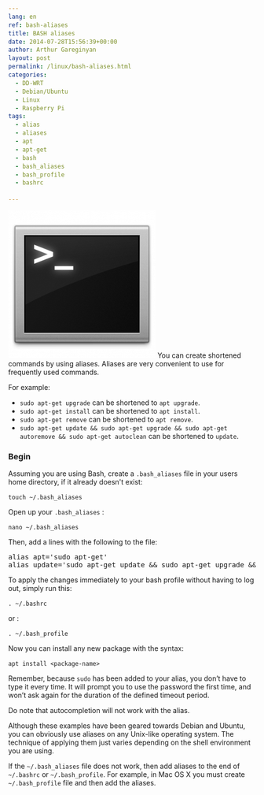 ```yaml
---
lang: en
ref: bash-aliases
title: BASH aliases
date: 2014-07-28T15:56:39+00:00
author: Arthur Gareginyan
layout: post
permalink: /linux/bash-aliases.html
categories:
  - DD-WRT
  - Debian/Ubuntu
  - Linux
  - Raspberry Pi
tags:
  - alias
  - aliases
  - apt
  - apt-get
  - bash
  - bash_aliases
  - bash_profile
  - bashrc

---
```


![thumb](/images/terminal-300x300.png)
You can create shortened commands by using aliases. Aliases are very convenient to use for frequently used commands.

For example:

* `sudo apt-get upgrade` can be shortened to `apt upgrade`.
* `sudo apt-get install` can be shortened to `apt install`.
* `sudo apt-get remove` can be shortened to `apt remove`.
* `sudo apt-get update && sudo apt-get upgrade && sudo apt-get autoremove && sudo apt-get autoclean` can be shortened to `update`.


### Begin

Assuming you are using Bash, create a `.bash_aliases` file in your users home directory, if it already doesn't exist:

```
touch ~/.bash_aliases
```

Open up your `.bash_aliases` :

```
nano ~/.bash_aliases
```

Then, add a lines with the following to the file:

<pre>
alias apt='sudo apt-get'
alias update='sudo apt-get update && sudo apt-get upgrade && sudo apt-get autoremove && sudo apt-get autoclean'
</pre>

To apply the changes immediately to your bash profile without having to log out, simply run this:

```
. ~/.bashrc
```

or :

```
. ~/.bash_profile
```

Now you can install any new package with the syntax:

```
apt install <package-name>
```

Remember, because `sudo` has been added to your alias, you don’t have to type it every time. It will prompt you to use the password the first time, and won’t ask again for the duration of the defined timeout period.

Do note that autocompletion will not work with the alias.

Although these examples have been geared towards Debian and Ubuntu, you can obviously use aliases on any Unix-like operating system. The technique of applying them just varies depending on the shell environment you are using.

If the `~/.bash_aliases` file does not work, then add aliases to the end of `~/.bashrc` or `~/.bash_profile`. For example, in Mac OS X you must create `~/.bash_profile` file and then add the aliases.
